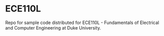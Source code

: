 # ECE110L

Repo for sample code distributed for ECE110L - Fundamentals of Electrical and Computer Engineering at Duke University.
